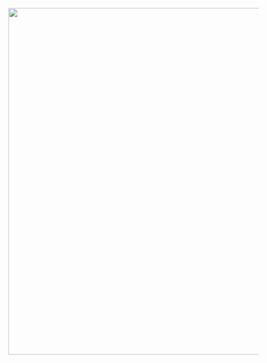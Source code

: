 <p align="center">
<img src="https://github.com/harshitv804/MedChat/assets/100853494/86b9efcc-32cd-42ae-a2ce-90e5c6c0401e" width="700"/>
</p>
